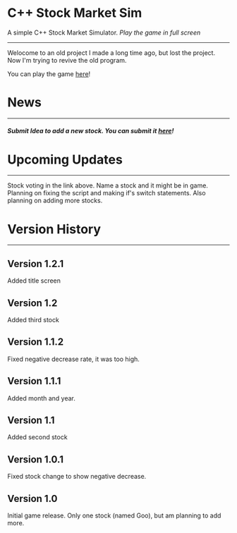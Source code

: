 # C++ Stock Market Sim
A simple C++ Stock Market Simulator.
*Play the game in full screen*

_____________________________
Welocome to an old project I
made a long time ago, but lost
the project. Now I'm trying to revive
the old program.

You can play the game [here](https://c-stock-market.mamamia5x.repl.run)!

# News
_______
##### Submit Idea to add a new stock. You can submit it [here](https://simple1.mamamia5x.repl.co/)!

# Upcoming Updates
_________________
Stock voting in the link above. Name a stock and it might be in game.
Planning on fixing the script and making if's switch statements. Also planning on adding more stocks. 


# Version History
________________
## Version 1.2.1
Added title screen
## Version 1.2
Added third stock
## Version 1.1.2
Fixed negative decrease rate, it was too high.
## Version 1.1.1
Added month and year.
## Version 1.1
Added second stock
## Version 1.0.1
Fixed stock change to show negative decrease.
## Version 1.0
Initial game release. Only one stock (named Goo), but am planning to add more.
